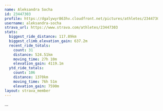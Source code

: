 ```yaml
---
name: Aleksandra Socha
id: 23447303
profile: https://dgalywyr863hv.cloudfront.net/pictures/athletes/23447303/14745546/4/large.jpg
username: aleksandra-socha
strava_url: https://www.strava.com/athletes/23447303
stats:
  biggest_ride_distance: 117.89km
  biggest_climb_elevation_gain: 637.2m
  recent_ride_totals:
    count: 31
    distance: 524.51km
    moving_time: 27h 10m
    elevation_gain: 4119.1m
  ytd_ride_totals:
    count: 106
    distance: 1370km
    moving_time: 76h 51m
    elevation_gain: 7590m
layout: strava_member
--- 
```

...
